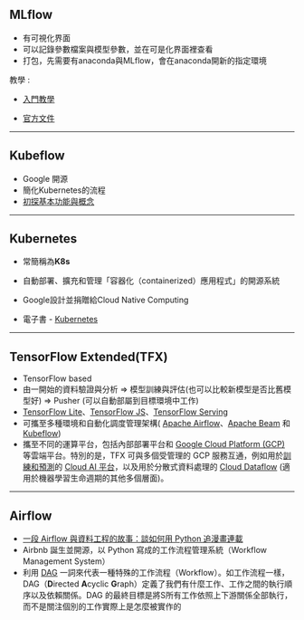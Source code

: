 ## MLflow

* 有可視化界面
* 可以記錄參數檔案與模型參數，並在可是化界面裡查看
* 打包，先需要有anaconda與MLflow，會在anaconda開新的指定環境

教學 :

* [入門教學](https://medium.com/ai-academy-taiwan/mlflow-a-machine-learning-lifecycle-platform-%E5%85%A5%E9%96%80%E6%95%99%E5%AD%B8-5ec222abf5f8)

* [官方文件](https://mlflow.org/docs/latest/index.html)

  

-----------------------------

## Kubeflow

*  Google 開源
* 簡化Kubernetes的流程
* [初探基本功能與概念](https://k2r2bai.com/2018/03/15/kubernetes/kubeflow/quick-start/)



---------------------------

## Kubernetes

* 常簡稱為**K8s**

* 自動部署、擴充和管理「容器化（containerized）應用程式」的開源系統

* Google設計並捐贈給Cloud Native Computing

* 電子書 - [Kubernetes](https://www.oreilly.com/library/view/kubernetes/9781492048718/)

  
-------------------

## TensorFlow Extended(TFX)

* TensorFlow based
* 由一開始的資料驗證與分析 => 模型訓練與評估(也可以比較新模型是否比舊模型好) => Pusher (可以自動部屬到目標環境中工作)
*  [TensorFlow Lite](https://link.zhihu.com/?target=https%3A//tensorflow.google.cn/lite)、[TensorFlow JS](https://link.zhihu.com/?target=https%3A//tensorflow.google.cn/js)、[TensorFlow Serving](https://link.zhihu.com/?target=https%3A//tensorflow.google.cn/tfx/guide/serving)
* 可攜至多種環境和自動化調度管理架構( [Apache Airflow](https://tensorflow.google.cn/tfx/guide/airflow)、[Apache Beam](https://tensorflow.google.cn/tfx/guide/beam_orchestrator) 和 [Kubeflow](https://tensorflow.google.cn/tfx/guide/kubeflow))
* 攜至不同的運算平台，包括內部部署平台和 [Google Cloud Platform (GCP)](https://cloud.google.com/) 等雲端平台。特別的是，TFX 可與多個受管理的 GCP 服務互通，例如用於[訓練和預測](https://cloud.google.com/ml-engine/)的 [Cloud AI 平台](https://cloud.google.com/ai-platform/)，以及用於分散式資料處理的 [Cloud Dataflow](https://cloud.google.com/dataflow/) (適用於機器學習生命週期的其他多個層面)。



-------------------------

## Airflow

* [一段 Airflow 與資料工程的故事：談如何用 Python 追漫畫連載](https://leemeng.tw/a-story-about-airflow-and-data-engineering-using-how-to-use-python-to-catch-up-with-latest-comics-as-an-example.html)
* Airbnb 誕生並開源，以 Python 寫成的工作流程管理系統（Workflow Management System）
* 利用 [DAG](https://airflow.apache.org/concepts.html#dags) 一詞來代表一種特殊的工作流程（Workflow）。如工作流程一樣，DAG（**D**irected **A**cyclic **G**raph）定義了我們有什麼工作、工作之間的執行順序以及依賴關係。DAG 的最終目標是將S所有工作依照上下游關係全部執行，而不是關注個別的工作實際上是怎麼被實作的

